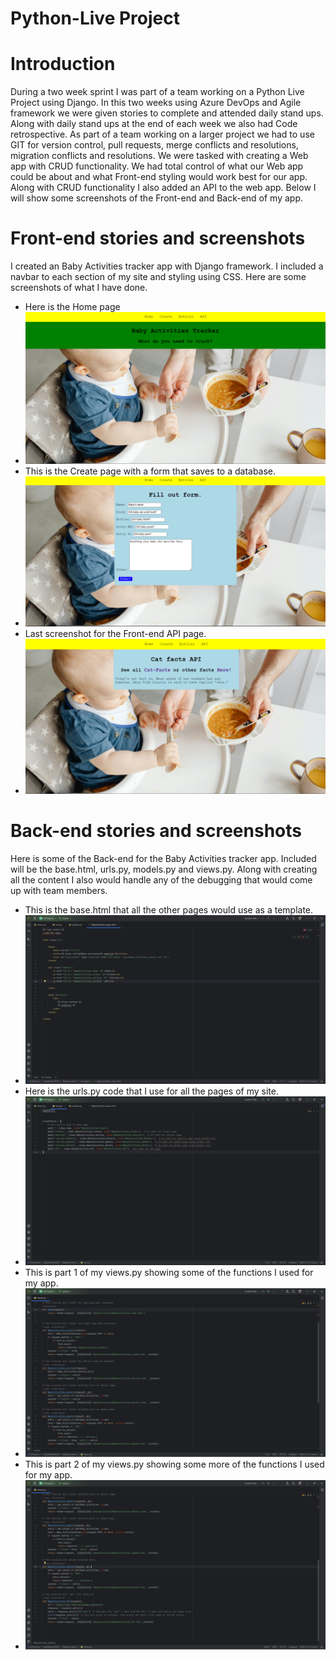 # Python-Live Project
 
# Introduction 
 During a two week sprint I was part of a team working on a Python Live Project using Django. In this two weeks using Azure DevOps and Agile framework we were given stories to complete and attended daily stand ups. Along with daily stand ups at the end of each week we also had Code retrospective. As part of a team working on a larger project we had to use GIT for version control, pull requests, merge conflicts and resolutions, migration conflicts and resolutions. We were tasked with creating a Web app with CRUD functionality. We had total control of what our Web app could be about and what Front-end styling would work best for our app. Along with CRUD functionality I also added an API to the web app. Below I will show some screenshots of the Front-end and Back-end of my app.

# Front-end stories and screenshots
 I created an Baby Activities tracker app with Django framework. I included a navbar to each section of my site and styling using CSS. Here are some screenshots of what I have done.

 - Here is the Home page
 - ![ Home page image ](https://github.com/Neomonkey1/Python-Live-Project/blob/main/screenshots/LPJ-Homepage.png)
 - This is the Create page with a form that saves to a database.
 - ![ Create page image ](https://github.com/Neomonkey1/Python-Live-Project/blob/main/screenshots/LPJ-CreatePage.png)
 - Last screenshot for the Front-end API page.
 - ![ API page image ](https://github.com/Neomonkey1/Python-Live-Project/blob/main/screenshots/LPJ-APIpage.png)

# Back-end stories and screenshots
Here is some of the Back-end for the Baby Activities tracker app. Included will be the base.html, urls.py, models.py and views.py. Along with creating all the content I also would handle any of the debugging that would come up with team members.

- This is the base.html that all the other pages would use as a template.
- ![ base.html code image ](https://github.com/Neomonkey1/Python-Live-Project/blob/main/screenshots/LPJ-base-html.png)
- Here is the urls.py code that I use for all the pages of my site.
- ![ urls.py code image ](https://github.com/Neomonkey1/Python-Live-Project/blob/main/screenshots/LPJ-urls.png)
- This is part 1 of my views.py showing some of the functions I used for my app.
- ![ views.py1 code image ](https://github.com/Neomonkey1/Python-Live-Project/blob/main/screenshots/LPJ-views.png)
- This is part 2 of my views.py showing some more of the functions I used for my app.
- ![ views.py2 code image ](https://github.com/Neomonkey1/Python-Live-Project/blob/main/screenshots/LPJ-views2.png)
